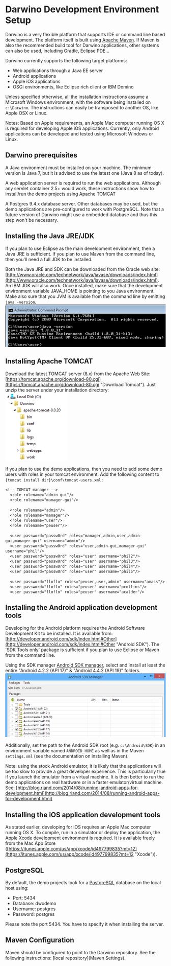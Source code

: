 Darwino Development Environment Setup
====================================

Darwino is a very flexible platform that supports IDE or command line based development. The platform itself is built using [Apache Maven](http://maven.apache.org/ "Apache Maven"). If Maven is also the recommended build tool for Darwino applications, other systems can also be used, including Gradle, Eclipse PDE...

Darwino currently supports the following target platforms:
- Web applications through a Java EE server
- Android applications
- Apple iOS applications
- OSGi environments, like Eclipse rich client or IBM Domino


Unless specified otherwise, all the installation instructions assume a Microsoft Windows environment, with the software being installed on `c:\Darwino`. The instructions can easily be transposed to another OS, like Apple OSX or Linux.

Notes: Based on Apple requirements, an Apple Mac computer running OS X is required for developing Apple iOS applications. Currently, only Android applications can be developed and tested using Microsoft Windows or Linux.


Darwino prerequisites
---------------------

A Java environment must be installed on your machine. The minimum version is Java 7, but it is advised to use the latest one (Java 8 as of today).

A web application server is required to run the web applications. Although any servlet container 2.5+ would work, these instructions show how to install/run the demo projects using Apache TOMCAT

A Postgres 9.4.x database server. Other databases may be used, but the demo applications are pre-configured to work with PostgreSQL. Note that a future version of Darwino might use a embedded database and thus this step won't be necessary.


Installing the Java JRE/JDK
---------------------------

If you plan to use Eclipse as the main development environment, then a Java JRE is sufficient. If you plan to use Maven from the command line, then you'll need a full JDK to be installed.

Both the Java JRE and SDK can be downloaded from the Oracle web site: [http://www.oracle.com/technetwork/java/javase/downloads/index.html](http://www.oracle.com/technetwork/java/javase/downloads/index.html). An IBM JDK will also work.
Once installed, make sure that the development environment variable JAVA_HOME is pointing to you Java environment. Make also sure that you JVM is available from the command line by emitting `java -version`.
![](install-java-version.png)

Installing Apache TOMCAT
------------------------

Download the latest TOMCAT server (8.x) from the Apache Web Site: [https://tomcat.apache.org/download-80.cgi](https://tomcat.apache.org/download-80.cgi "Download Tomcat").
Just unzip the server under your installation directory:
![](install-tomcat.png)

If you plan to use the demo applications, then you need to add some demo users with roles in your tomcat environment. Add the following content to `{tomcat install dir}\conf\tomcat-users.xml` :

    <!-- TOMCAT manager -->
      <role rolename="admin-gui"/>
      <role rolename="manager-gui"/>
    
      <role rolename="admin"/>
      <role rolename="manager"/>
      <role rolename="user"/>
      <role rolename="peuser"/>
      
      <user password="passw0rd" roles="manager,admin,user,admin-gui,manager-gui" username="admin"/>
      <user password="passw0rd" roles="user,admin-gui,manager-gui" username="phil"/>
      <user password="passw0rd" roles="user" username="phil2"/>
      <user password="passw0rd" roles="user" username="phil3"/>
      <user password="passw0rd" roles="user" username="phil4"/>
      <user password="passw0rd" roles="user" username="phil5"/>
      
      <user password="floflo" roles="peuser,user,admin" username="amass"/>
      <user password="floflo" roles="peuser" username="pcollins"/>
      <user password="floflo" roles="peuser" username="acalder"/>  
    


Installing the Android application development tools
----------------------------------------------------

Developing for the Android platform requires the Android Software Development Kit to be installed. It is available from: [http://developer.android.com/sdk/index.html#Other](http://developer.android.com/sdk/index.html#Other "Android SDK"). The 'SDK Tools only' package is sufficient if you plan to use Eclipse or Maven from the command line.

Using the SDK manager [Android SDK manager](http://developer.android.com/tools/help/sdk-manager.html), select and install at least the entire "Android 4.2.2 (API 17)" & "Android 4.4.2 (API 19)" folders.
![](install-android-pkg.png)

Additionally, set the path to the Android SDK root (e.g. `c:\Android\SDK`) in an environment variable named `ANDROID_HOME` as well as in the Maven `settings.xml` (see the documentation on installing Maven).

Note: using the stock Android emulator, it is likely that the applications will be too slow to provide a great developer experience. This is particularly true if you launch the emulator from a virtual machine. It is then better to run the demo applications on real hardware or in a faster emulator/virtual machine. See: [http://blog.riand.com/2014/08/running-android-apps-for-development.html](http://blog.riand.com/2014/08/running-android-apps-for-development.html)


Installing the iOS application development tools
------------------------------------------------

As stated earlier, developing for iOS requires an Apple Mac computer running OS X. To compile, run in a simulator or deploy the application, the Apple Xcode development environment is required. It is available freely from the Mac App Store ([https://itunes.apple.com/us/app/xcode/id497799835?mt=12](https://itunes.apple.com/us/app/xcode/id497799835?mt=12 "Xcode")).



PostgreSQL
----------

By default, the demo projects look for a [PostgreSQL](http://www.postgresql.org) database on the local host using:
- Port: 5434
- Database: dwodemo
- Username: postgres
- Password: postgres

Please note the port 5434. You have to specify it when installing the server.


Maven Configuration
-------------------

Maven should be configured to point to the Darwino repository. See the following instructions: [local repository](Maven Settings).
